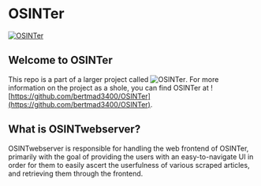 # OSINTer
[![OSINTer](https://raw.githubusercontent.com/bertmad3400/OSINTer/master/logo.png)](https://osinter.dk)

## Welcome to OSINTer
This repo is a part of a larger project called ![OSINTer](https://github.com/bertmad3400/OSINTer). For more information on the project as a shole, you can find OSINTer at ![https://github.com/bertmad3400/OSINTer](https://github.com/bertmad3400/OSINTer).

## What is OSINTwebserver?
OSINTwebserver is responsible for handling the web frontend of OSINTer, primarily with the goal of providing the users with an easy-to-navigate UI in order for them to easily ascert the userfulness of various scraped articles, and retrieving them through the frontend.
